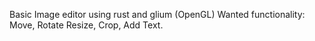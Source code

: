 Basic Image editor using rust and glium (OpenGL)
Wanted functionality:
Move, Rotate Resize, Crop, Add Text.
